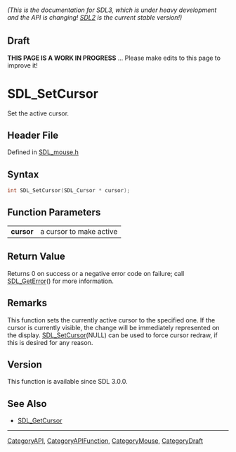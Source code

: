 ###### (This is the documentation for SDL3, which is under heavy development and the API is changing! [SDL2](https://wiki.libsdl.org/SDL2/) is the current stable version!)

## Draft

**THIS PAGE IS A WORK IN PROGRESS** ... Please make edits to this page to improve it!
# SDL_SetCursor

Set the active cursor.

## Header File

Defined in [SDL_mouse.h](https://github.com/libsdl-org/SDL/blob/main/include/SDL3/SDL_mouse.h)

## Syntax

```c
int SDL_SetCursor(SDL_Cursor * cursor);

```

## Function Parameters

|                |                         |
| -------------- | ----------------------- |
| **cursor**     | a cursor to make active |

## Return Value

Returns 0 on success or a negative error code on failure; call
[SDL_GetError](SDL_GetError)() for more information.

## Remarks

This function sets the currently active cursor to the specified one. If the
cursor is currently visible, the change will be immediately represented on
the display. [SDL_SetCursor](SDL_SetCursor)(NULL) can be used to force
cursor redraw, if this is desired for any reason.

## Version

This function is available since SDL 3.0.0.

## See Also

* [SDL_GetCursor](SDL_GetCursor)

----
[CategoryAPI](CategoryAPI), [CategoryAPIFunction](CategoryAPIFunction), [CategoryMouse](CategoryMouse), [CategoryDraft](CategoryDraft)


